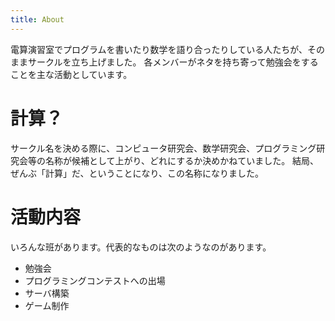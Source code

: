 ```yaml
---
title: About
---
```


電算演習室でプログラムを書いたり数学を語り合ったりしている人たちが、そのままサークルを立ち上げました。
各メンバーがネタを持ち寄って勉強会をすることを主な活動としています。

# 計算？

サークル名を決める際に、コンピュータ研究会、数学研究会、プログラミング研究会等の名称が候補として上がり、どれにするか決めかねていました。
結局、ぜんぶ「計算」だ、ということになり、この名称になりました。

# 活動内容

いろんな班があります。代表的なものは次のようなのがあります。

* 勉強会
* プログラミングコンテストへの出場
* サーバ構築
* ゲーム制作

